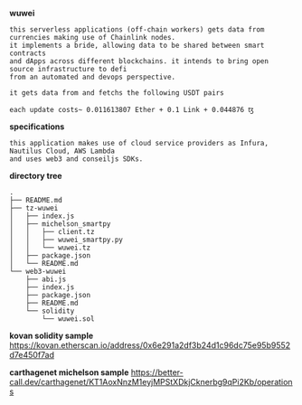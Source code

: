 **wuwei**
``` 
this serverless applications (off-chain workers) gets data from currencies making use of Chainlink nodes.
it implements a bride, allowing data to be shared between smart contracts
and dApps across different blockchains. it intends to bring open source infrastructure to defi
from an automated and devops perspective.

it gets data from and fetchs the following USDT pairs

each update costs~ 0.011613807 Ether + 0.1 Link + 0.044876 ꜩ
``` 
**specifications** 
``` 
this application makes use of cloud service providers as Infura, Nautilus Cloud, AWS Lambda 
and uses web3 and conseiljs SDKs.
```
**directory tree**
```
.
├── README.md
├── tz-wuwei
│   ├── index.js
│   ├── michelson_smartpy
│   │   ├── client.tz
│   │   ├── wuwei_smartpy.py
│   │   └── wuwei.tz
│   ├── package.json
│   └── README.md
└── web3-wuwei
    ├── abi.js
    ├── index.js
    ├── package.json
    ├── README.md
    └── solidity
        └── wuwei.sol
```

**kovan solidity sample**
https://kovan.etherscan.io/address/0x6e291a2df3b24d1c96dc75e95b9552d7e450f7ad

**carthagenet michelson sample** 
https://better-call.dev/carthagenet/KT1AoxNnzM1eyjMPStXDkjCknerbg9qPi2Kb/operations
